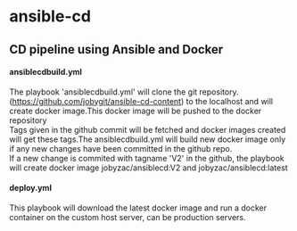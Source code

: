 # ansible-cd

## CD pipeline using Ansible and Docker

#### ansiblecdbuild.yml
The playbook 'ansiblecdbuild.yml' will clone the git repository. (https://github.com/jobygit/ansible-cd-content) to the localhost and will create docker image.This docker image will be pushed to the docker repository\
Tags given in the github commit will be fetched and docker images created will get these tags.The ansiblecdbuild.yml will build new docker image only if any new changes have been committed in the github repo.\
If a new change is commited with tagname 'V2' in the github, the playbook will create docker image jobyzac/ansiblecd:V2 and jobyzac/ansiblecd:latest

#### deploy.yml
This playbook will download the latest docker image and run a docker container on the custom host server, can be production servers.
